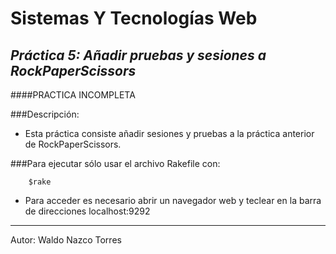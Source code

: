 **Sistemas Y Tecnologías Web**
========
*Práctica 5: Añadir pruebas y sesiones a RockPaperScissors*
---------------------------------------------

####PRACTICA INCOMPLETA

###Descripción:

- Esta práctica consiste añadir sesiones y pruebas a la práctica anterior de RockPaperScissors.


###Para ejecutar sólo usar el archivo Rakefile con:
		
		$rake


- Para acceder es necesario abrir un navegador web y teclear en la barra de direcciones localhost:9292

--------------------------------------------------

Autor: Waldo Nazco Torres

